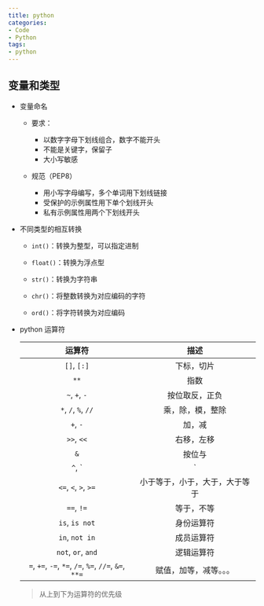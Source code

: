 ```yaml
---
title: python
categories: 
- Code
- Python
tags: 
- python
---
```



## 变量和类型

  - 变量命名
    
    - 要求：

      - 以数字字母下划线组合，数字不能开头
      - 不能是关键字，保留子
      - 大小写敏感
    
    - 规范（PEP8）

      - 用小写字母编写，多个单词用下划线链接
      - 受保护的示例属性用下单个划线开头
      - 私有示例属性用两个下划线开头

  - 不同类型的相互转换

    - `int()`：转换为整型，可以指定进制

    - `float()`：转换为浮点型

    - `str()`：转换为字符串

    - `chr()`：将整数转换为对应编码的字符
    
    - `ord()`：将字符转换为对应编码

  - python 运算符

    运算符 | 描述
      :-: | :-:
    `[]`, `[:]` | 下标，切片
    `**` | 指数
    `~`, `+`, `-` | 按位取反，正负
    `*`, `/`, `%`, `//` | 乘，除，模，整除
    `+`, `-` | 加，减
    `>>`, `<<` | 右移，左移
    `&` | 按位与
    `^`, `|` | 按位异或，按位或
    `<=`, `<`, `>`, `>=` | 小于等于，小于，大于，大于等于
    `==`, `!=` | 等于，不等
    `is`, `is not` | 身份运算符
    `in`, `not in` | 成员运算符
    `not`, `or`, `and`| 逻辑运算符
    `=`, `+=`, `-=`, `*=`, `/=`, `%=`, `//=`, `&=`, `**=` | 赋值，加等，减等。。。

    > 从上到下为运算符的优先级
